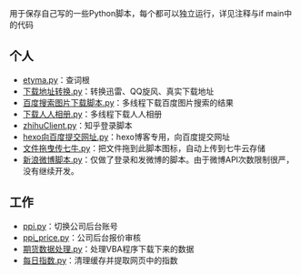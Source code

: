 用于保存自己写的一些Python脚本，每个都可以独立运行，详见注释与if main中的代码

## 个人
- [etyma.py](src/person/etyma.py)：查词根
- [下载地址转换.py](src/person/下载地址转换.py)：转换迅雷、QQ旋风、真实下载地址
- [百度搜索图片下载脚本.py](src/person/百度搜索图片下载脚本.py)：多线程下载百度图片搜索的结果
- [下载人人相册.py](src/person/下载人人相册.py)：多线程下载人人相册
- [zhihuClient.py](src/person/zhihuClient.py)：知乎登录脚本
- [hexo向百度提交网址.py](src/person/hexo向百度提交网址.py)：hexo博客专用，向百度提交网址
- [文件拖曳传七牛.py](src/person/文件拖曳传七牛.py)：把文件拖到此脚本图标，自动上传到七牛云存储
- [新浪微博脚本.py](src/person/新浪微博脚本.py)：仅做了登录和发微博的脚本。由于微博API次数限制很严，没有继续开发。


## 工作
- [ppi.py](src/work/ppi.py)：切换公司后台账号
- [ppi_price.py](src/work/ppi_price.py)：公司后台报价审核
- [期货数据处理.py](src/work/期货数据处理.py)：处理VBA程序下载下来的数据
- [每日指数.py](src/work/每日指数.py)：清理缓存并提取网页中的指数
